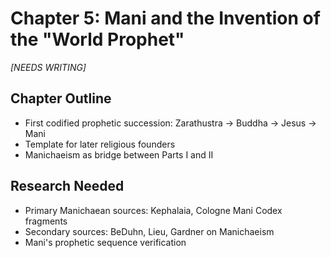 # Chapter 5: Mani and the Invention of the "World Prophet"

*[NEEDS WRITING]*

## Chapter Outline
- First codified prophetic succession: Zarathustra → Buddha → Jesus → Mani
- Template for later religious founders
- Manichaeism as bridge between Parts I and II

## Research Needed
- Primary Manichaean sources: Kephalaia, Cologne Mani Codex fragments
- Secondary sources: BeDuhn, Lieu, Gardner on Manichaeism
- Mani's prophetic sequence verification
